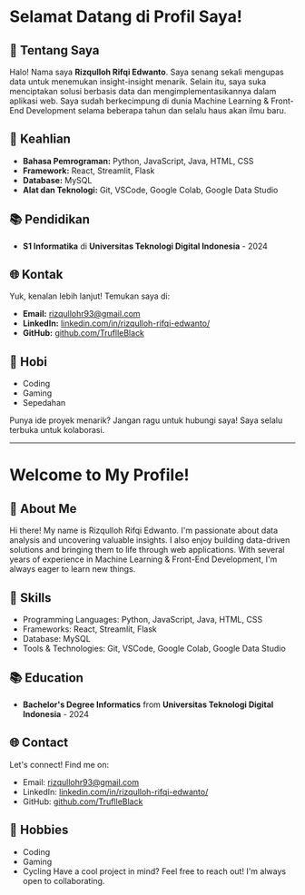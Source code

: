 # Selamat Datang di Profil Saya!

## 👤 Tentang Saya
Halo! Nama saya **Rizqulloh Rifqi Edwanto**. Saya senang sekali mengupas data untuk menemukan insight-insight menarik. Selain itu, saya suka menciptakan solusi berbasis data dan mengimplementasikannya dalam aplikasi web. Saya sudah berkecimpung di dunia Machine Learning & Front-End Development selama beberapa tahun dan selalu haus akan ilmu baru.

## 🌟 Keahlian
- **Bahasa Pemrograman:** Python, JavaScript, Java, HTML, CSS
- **Framework:** React, Streamlit, Flask
- **Database:** MySQL
- **Alat dan Teknologi:** Git, VSCode, Google Colab, Google Data Studio 

## 📚 Pendidikan
- **S1 Informatika**  di **Universitas Teknologi Digital Indonesia** - 2024

## 🌐 Kontak
Yuk, kenalan lebih lanjut! Temukan saya di:
- **Email:** rizqullohr93@gmail.com
- **LinkedIn:** [linkedin.com/in/rizqulloh-rifqi-edwanto/](https://www.linkedin.com/in/rizqulloh-rifqi-edwanto/)
- **GitHub:** [github.com/TruflleBlack](https://github.com/TruflleBlack)

## 🎉 Hobi
- Coding
- Gaming
- Sepedahan

Punya ide proyek menarik? Jangan ragu untuk hubungi saya! Saya selalu terbuka untuk kolaborasi.

---
# Welcome to My Profile!

## 👤 About Me
Hi there! My name is Rizqulloh Rifqi Edwanto. I'm passionate about data analysis and uncovering valuable insights. I also enjoy building data-driven solutions and bringing them to life through web applications. With several years of experience in Machine Learning & Front-End Development, I'm always eager to learn new things.

## 🌟 Skills
- Programming Languages: Python, JavaScript, Java, HTML, CSS
- Frameworks: React, Streamlit, Flask
- Database: MySQL
- Tools & Technologies: Git, VSCode, Google Colab, Google Data Studio

## 📚 Education
- **Bachelor's Degree Informatics** from **Universitas Teknologi Digital Indonesia** - 2024

## 🌐 Contact
Let's connect! Find me on:
- Email: rizqullohr93@gmail.com
- LinkedIn: [linkedin.com/in/rizqulloh-rifqi-edwanto/](https://www.linkedin.com/in/rizqulloh-rifqi-edwanto/)
- GitHub: [github.com/TruflleBlack](https://github.com/TruflleBlack)

## 🎉 Hobbies
- Coding
- Gaming
- Cycling
Have a cool project in mind? Feel free to reach out! I'm always open to collaborating.
